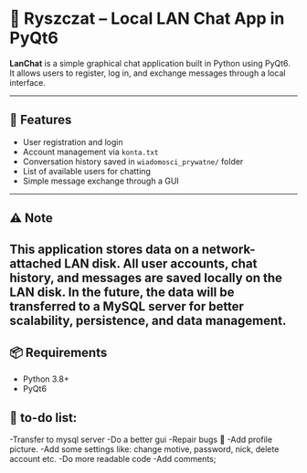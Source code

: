 # 💬 Ryszczat – Local LAN Chat App in PyQt6

**LanChat** is a simple graphical chat application built in Python using PyQt6. It allows users to register, log in, and exchange messages through a local interface.

---


## 🚀 Features

- User registration and login
- Account management via `konta.txt`
- Conversation history saved in `wiadomosci_prywatne/` folder
- List of available users for chatting
- Simple message exchange through a GUI

---

## ⚠️ Note

This application **stores data on a network-attached LAN disk**. All user accounts, chat history, and messages are saved locally on the LAN disk. In the future, the data will be transferred to a MySQL server for better scalability, persistence, and data management.
---

## 📦 Requirements

- Python 3.8+
- PyQt6

## 📝 to-do list:

-Transfer to mysql server
-Do a better gui 
-Repair bugs 🐛
-Add profile picture.
-Add some settings like: change motive, password, nick, delete account etc.
-Do more readable code
-Add comments;
